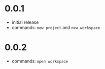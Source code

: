 # 0.0.1
- initial release
- commands: `new project` and `new workspace`

# 0.0.2
- commands: `open workspace`